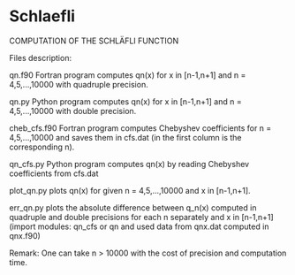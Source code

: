 # Schlaefli

COMPUTATION OF THE SCHLÄFLI FUNCTION

Files description: 

qn.f90 Fortran program computes qn(x) for x in [n-1,n+1] and n = 4,5,...,10000 
with quadruple precision.

qn.py Python program computes qn(x) for x in [n-1,n+1] and n = 4,5,...,10000 
with double precision.

cheb_cfs.f90 Fortran program computes Chebyshev coefficients for n = 4,5,...,10000
and saves them in cfs.dat (in the first column is the corresponding n).

qn_cfs.py Python program computes qn(x) by reading Chebyshev coefficients from cfs.dat

plot_qn.py plots qn(x) for given n = 4,5,...,10000 and x in [n-1,n+1]. 

err_qn.py plots the absolute difference between q_n(x) computed in quadruple and double
precisions for each n separately and x in [n-1,n+1] (import modules: qn_cfs or qn and used data from qnx.dat computed in qnx.f90)

Remark: One can take n > 10000 with the cost of precision and computation time.

